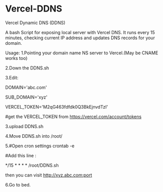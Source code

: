 # Vercel-DDNS
Vercel Dynamic DNS (DDNS)


A bash Script for exposing local server with Vercel DNS. It runs every 15 minutes, checking current IP address and updates DNS records for your domain.

Usage:
1.Pointing your domain name NS server to Vercel.(May be CNAME works too)

2.Down the DDNS.sh

3.Edit:

DOMAIN='abc.com'

SUB_DOMAIN='xyz'

VERCEL_TOKEN='M2qG463fdfdk0Q3BkEjnvdTzI'

#get the VERCEL_TOKEN from https://vercel.com/account/tokens

3.upload DDNS.sh

4.Move DDNS.sh into /root/

5.#Open cron settings crontab -e

#Add this line :

*/15 * * * * /root/DDNS.sh

then you can visit  http://xyz.abc.com:port 

6.Go to bed.
